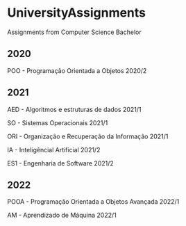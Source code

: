 # UniversityAssignments
Assignments from Computer Science Bachelor

## 2020

POO - Programação Orientada a Objetos 2020/2

## 2021

AED - Algoritmos e estruturas de dados 2021/1

SO - Sistemas Operacionais 2021/1

ORI - Organização e Recuperação da Informação 2021/1

IA - Inteligêncial Artificial 2021/2

ES1 - Engenharia de Software 2021/2

## 2022

POOA - Programação Orientada a Objetos Avançada 2022/1

AM - Aprendizado de Máquina 2022/1

